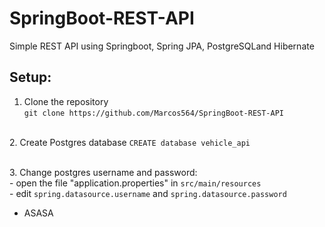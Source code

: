 # SpringBoot-REST-API
Simple REST API using Springboot, Spring JPA, PostgreSQLand Hibernate

## Setup:
1. Clone the repository <br>
   `git clone https://github.com/Marcos564/SpringBoot-REST-API`

<br>2. Create Postgres database
   `CREATE database vehicle_api`

<br>3. Change postgres username and password:  
    - open the file "application.properties" in `src/main/resources` <br>
    - edit `spring.datasource.username` and `spring.datasource.password` 

* ASASA
